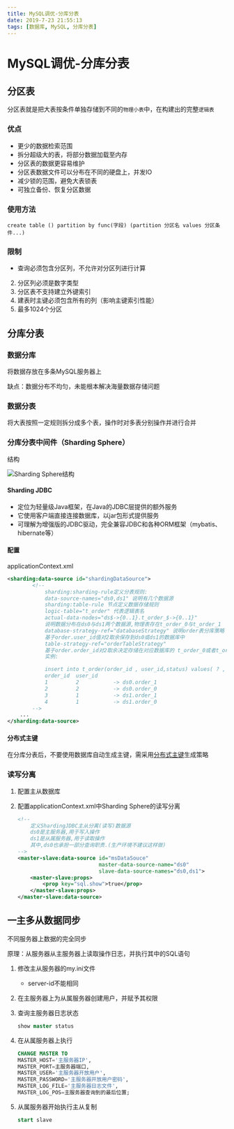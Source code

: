```yaml
---
title: MySQL调优-分库分表
date: 2019-7-23 21:55:13
tags: [数据库, MySQL, 分库分表]
---
```


# MySQL调优-分库分表

## 分区表

分区表就是把大表按条件单独存储到不同的`物理小表`中，在构建出的完整`逻辑表`

### 优点

- 更少的数据检索范围
- 拆分超级大的表，将部分数据加载至内存
- 分区表的数据更容易维护
- 分区表数据文件可以分布在不同的硬盘上，并发IO
- 减少锁的范围，避免大表锁表
- 可独立备份、恢复分区数据

### 使用方法

`create table () partition by func(字段) (partition 分区名 values 分区条件...)` 

### 限制

- 查询必须包含分区列，不允许对分区列进行计算
 2. 分区列必须是数字类型
 3. 分区表不支持建立外键索引
 4. 建表时主键必须包含所有的列（影响主键索引性能）
 5. 最多1024个分区

## 分库分表

### 数据分库

将数据存放在多条MySQL服务器上

缺点：数据分布不均匀，未能根本解决海量数据存储问题

### 数据分表

将大表按照一定规则拆分成多个表，操作时对多表分别操作并进行合并

### 分库分表中间件（Sharding Sphere）

结构

![Sharding Sphere结构](https://s2.ax1x.com/2019/07/24/eESkB6.png)

#### Sharding JDBC

- 定位为轻量级Java框架，在Java的JDBC层提供的额外服务
- 它使用客户端直接连接数据库，以jar包形式提供服务
- 可理解为增强版的JDBC驱动，完全兼容JDBC和各种ORM框架（mybatis、hibernate等）

#### 配置

applicationContext.xml

```xml
<sharding:data-source id="shardingDataSource">
        <!--
            sharding:sharding-rule定义分表规则:
            data-source-names="ds0,ds1" 说明有几个数据源
            sharding:table-rule 节点定义数据存储规则
            logic-table="t_order" 代表逻辑表名
            actual-data-nodes="ds$->{0..1}.t_order_$->{0..1}"
            说明数据分布在ds0与ds1两个数据源,物理表存在t_order_0与t_order_1
            database-strategy-ref="databaseStrategy" 说明order表分库策略
            基于order.user_id值对2取余保存到ds0或ds1的数据库中
            table-strategy-ref="orderTableStrategy"
            基于order.order_id对2取余决定存储在对应数据库的 t_order_0或者t_order_1表中
            实例:

            insert into t_order(order_id , user_id,status) values( ? , ? , 'N')
            order_id  user_id
            1         2           -> ds0.order_1
            2         2           -> ds0.order_0
            3         1           -> ds1.order_1
            4         1           -> ds1.order_0
        -->
	...        
</sharding:data-source>
```

#### 分布式主键

在分库分表后，不要使用数据库自动生成主键，需采用[分布式主键](https://shardingsphere.apache.org/document/current/cn/features/sharding/other-features/key-generator/)生成策略

### 读写分离

1. 配置主从数据库

2. 配置applicationContext.xml中Sharding Sphere的读写分离

   ```xml
   <!--
       定义ShardingJDBC主从分离(读写)数据源
       ds0是主服务器,用于写入操作
       ds1是从属服务器,用于读取操作
       其中,ds0也承担一部分查询职责.(生产环境不建议这样做)
   -->
   <master-slave:data-source id="msDataSouce"
                             master-data-source-name="ds0"
                             slave-data-source-names="ds0,ds1">
       <master-slave:props>
           <prop key="sql.show">true</prop>
       </master-slave:props>
   </master-slave:data-source>
   ```

## 一主多从数据同步

不同服务器上数据的完全同步

原理：从服务器从主服务器上读取操作日志，并执行其中的SQL语句

1. 修改主从服务器的my.ini文件

   - server-id不能相同

2. 在主服务器上为从属服务器创建用户，并赋予其权限

3. 查询主服务器日志状态

   ```sql
   show master status
   ```

4. 在从属服务器上执行

   ```sql
   CHANGE MASTER TO 
   MASTER_HOST='主服务器IP',
   MASTER_PORT=主服务器端口,
   MASTER_USER='主服务器开放用户',
   MASTER_PASSWORD='主服务器开放用户密码',
   MASTER_LOG_FILE='主服务器日志文件',
   MASTER_LOG_POS=主服务器查询到的最后位置;
   ```

5. 从属服务器开始执行主从复制

   ```sql
   start slave
   ```

